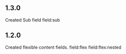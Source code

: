 ## 1.3.0

Created Sub field
field:sub

## 1.2.0

Created flexible content fields.
field:flex
field:flex:nested